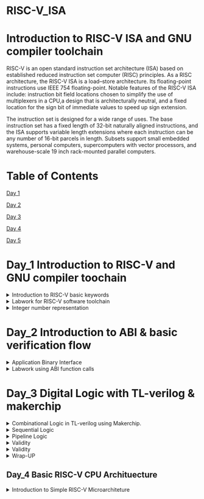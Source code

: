
# RISC-V_ISA

# Introduction to RISC-V ISA and GNU compiler toolchain
RISC-V is an open standard instruction set architecture (ISA) based on established reduced instruction set computer (RISC) principles. As a RISC architecture, the RISC-V ISA is a load–store architecture. Its floating-point instructions use IEEE 754 floating-point. Notable features of the RISC-V ISA include: instruction bit field locations chosen to simplify the use of multiplexers in a CPU,a design that is architecturally neutral, and a fixed location for the sign bit of immediate values to speed up sign extension.

The instruction set is designed for a wide range of uses. The base instruction set has a fixed length of 32-bit naturally aligned instructions, and the ISA supports variable length extensions where each instruction can be any number of 16-bit parcels in length. Subsets support small embedded systems, personal computers, supercomputers with vector processors, and warehouse-scale 19 inch rack-mounted parallel computers.

# Table of Contents

[Day 1](#day-1)

[Day 2](#day-2)

[Day 3](#day-3)

[Day 4](#day-4)

[Day 5](#day-5)

# Day_1 Introduction to RISC-V and GNU compiler toochain

<details>
 <summary> Introduction to RISC-V basic keywords
 </summary>

**Introduction to RISC-V basic keywords**

Why does a computer needs a RISC or CISC ISA?

Any computer program or software inorder to work on a computer hardware needs to communicate to the layout(chip present on system). Accomplishment of which requires a process to be followed. First the high level language program is converted to assembly level program(which follows a particular architecture RISC-V in this case). After which it's converted to machine level program for computer to understand.For communication between architeture to layout there is need for a interface, called HDL(Hardware Description Language).

Below image show the whole process of program or application execution.

![comb](https://github.com/DSatle/RISC-V_ISA/assets/140998466/501ac5d8-3d92-4ca2-af46-53b0c51e315d)

 
**Applications to Hardware**

Inorder to run any application on the computer system. Below process needs to be followed.

![Architure](https://github.com/DSatle/RISC-V_ISA/assets/140998466/4660910a-3379-476a-9983-20c82239c277)

Operating system, compiler, assembler all three combined are termed as system software.

The assembly language program is dependent on the processor and its architecture. Every architeture has its own assembly language program.
Converting assembly language program to machine level program is done using a specific process, which is elaborated in the flowchart below.

![Assembly to Physical implementation](https://github.com/DSatle/RISC-V_ISA/assets/140998466/a7955a90-e355-4abd-8fff-ce3472bdb43e)


 **Detailed description of detailed of Course content**
 
The course deals with a elaborative study of the instruction types present in the RISC-V architeture. Here I have mentioned types of instruction sets present in the RISC-V architecture

1. Pseduo Instuctions- Examples of pseduo instructions are **mv,li,ret**.

2. Base Integer Instructions - The nomenclature for these instructions is **RV64I** here RV stands for RISC-V, 64 stands for 64 bit integer. Few examples of base integer instructions are **lui,addi,jalr,auipc,ld**.

3. Multiply extension- If there is multiply or divide operation needs to be performed on the numbers these instructions are used. Nomencalture for these instructions is RV64M, and if its multiplication or division on base integer than its nomencleture would be RV64Im

4. Single & double precision floating point extension- If add/sub/divide/multiply is performed on the floating point number this instruction set is used. RV64F & RV64D. Few examples are **flw,fadd.s,fcvt.s.s,fmv.x.d,fsd,fmul.s,fdiv.s,fmv.x.d**. A CPU which performs all above operations is termed as RV64IMFD.

5. Application Binary interface- This is made so that application programmers can access resources of processor like register. Few examples are **a0,SP,s0.**

6. Memory allocation & stack pointer- Transfer of data from memory to registers, stack pointer. Example **ra,24(sp),s0, 16(sp),Sp,32**.

</details>
<details>
 <summary> Labwork for RISC-V software toolchain
 </summary>

**Labwork for RISC-V software toolchain**

C Program to compute sum from 1 to N.

Here I wrote a C program to calculate the sum of n numbers. Input is taken from user. C code for is as follows

 ```
#include <stdio.h>
int main()
{
    int n,sum=0;
    printf("Enter n: ");
    scanf("%d",&n);
    for(int i=1;i<=n;i++)
    sum =sum+i;
printf("sum of %d numbers is %d\n",n,sum);
return 1;
}
  ```
To get the output of the above program i wrote following commands 

```
  gcc file_name.c
  ./a.out
```
The following I got in when program is run on the system. The image shows the sum first 100 natural numbers 

![7](https://github.com/DSatle/RISC-V_ISA/assets/140998466/a13a608c-fdec-4e76-9011-08a5d0180b80)


**RISC-V GCC compile And Dissemble**
Here I observed the difference in RISC-V instructions first I used the command 
```
/home/divyam/riscv_toolchain/riscv64-unknown-elf-gcc-8.3.0-2019.08.0-x86_64-linux-ubuntu14/bin/risv64-unknown-elf-gcc-O1 -mabi=lp64 -march=rv64i -o sum1ton.o sum1ton.c
```
The following assembly level codes list was way too long to filtered the main portion in which we are interested is seen by the following command

```
riscv64-unknown-elf-objdump -d sum1ton.o | less
```
The following instructions were obtained 

![-01 fast less](https://github.com/DSatle/RISC-V_ISA/assets/140998466/cc15dd2f-e3d4-456a-83e6-cda253b051ee)


After this I entered the command 

```
/home/divyam/riscv_toolchain/riscv64-unknown-elf-gcc-8.3.0-2019.08.0-x86_64-linux-ubuntu14/bin/risv64-unknown-elf-gcc -Ofast -ch=rv64i -o sum1ton.o sum1ton.c

```
Using the less command above mentioned I got the following results

![ofast less](https://github.com/DSatle/RISC-V_ISA/assets/140998466/47a88ccf-8553-410e-b229-9e67a13d3c22)


**Spike simulation and debug**

To get the same output on RISCV I used the following commands 
```
/home/divyam/riscv_toolchain/riscv64-unknown-elf-gcc-8.3.0-2019.08.0-x86_64-linux-ubuntu14/bin/spike pk sum1ton.o
```

![1](https://github.com/DSatle/RISC-V_ISA/assets/140998466/32bd10ec-3a6b-4de3-9752-c858435462c0)

Now here are the commands which I used to debug the assembly level program 
```
/home/divyam/riscv_toolchain/riscv64-unknown-elf-gcc-8.3.0-2019.08.0-x86_64-linux-ubuntu14/bin/spike -d pk sum1ton.o
```
Following are the the debug commands I used 
```
until pc 0 1000b0 // This indicates start and end address for the commands.

reg 0 a2 // This command is used to check the contents of the register

lui // load upper immediate

q // quit

reg 0 sp // Knowing value stored in Stack Pointer

addi // add immediate 
```
Below is the screenshot for the commands used

![2](https://github.com/DSatle/RISC-V_ISA/assets/140998466/98e7321a-d0d1-4d7d-8d5a-fc75105502ee)

Below is a self explanatory image of 64 bit instruction and instruction used in the RISC-V

![3](https://github.com/DSatle/RISC-V_ISA/assets/140998466/2cd96086-bb08-42f2-beb5-d15e2002fa8c)

</details>
<details>
 <summary> Integer number representation
 </summary>
 
**Integer number representation**

**64-bit Number System For Unsigned numbers**
Here first of all we will get familiar with few basic terminologies

Double Word:- Entire 64 bit number in processor language is called double word.

Word:- 32 bit number in processor language 

Byte:- Group of 8 bits.

Total no. of pattern that can be formed is = (2^n -1); where n:- number of bits.

RISC-V doubleword can represent "0" to (2^64-1) unsigned numbers. 

The following images shows terminologies range and binary to decimal conversion

![Capture](https://github.com/DSatle/RISC-V_ISA/assets/140998466/8d9c0947-2640-452a-a6c8-23d738686f78)

![range](https://github.com/DSatle/RISC-V_ISA/assets/140998466/3961e697-5815-46c7-bfb2-c115c9c4b8e5)

![Screenshot (76)](https://github.com/DSatle/RISC-V_ISA/assets/140998466/6d85eb28-f442-41db-af75-46585abb88a9)

**64 Number System for Signed Numbers**

For getting negative numbers we use concept of 2's complement which is shown in the image below.

![2's complement](https://github.com/DSatle/RISC-V_ISA/assets/140998466/2f93266b-66dc-4b65-b88d-85d90fbe436f)


Here we are devoting MSB for sign representation. 

if MSB =1; number is negative
if MSB =0; number is positive.

The image below describes the two method to convert negative binary numbers into decimal numbers

![Screenshot (77)](https://github.com/DSatle/RISC-V_ISA/assets/140998466/51ed6bc5-8aaa-4138-a5de-1af084a446c5)


Range for positive & negative numbers is shown below

![positive number signed range](https://github.com/DSatle/RISC-V_ISA/assets/140998466/97cd8b15-f273-4a4f-a56f-cbdc1112683d)


![range -ve numbers](https://github.com/DSatle/RISC-V_ISA/assets/140998466/c8c0b82d-f007-4b94-b078-ab8174bbb511)

**Lab for signed & unsigned numbers**
Here we will look at the range of unsigned and signed numbers.

Following is the code for highest unsigned number

```
#include <stdio.h>
#include <math.h>

int main ()
{ unsigned long long int max = (unsigned long long int) (pow(2,64) - 1);
  printf("highest number represented by unsigned long long int is %llu\n", max);
  return 0;
  }
```

To run the command I used following commands in the terminal
```
 /home/divyam/riscv_toolchain/riscv64-unknown-2019.08.0-x86_64-linux-ubuntu14/bin/riscv64-unknown-elf-gcc -Ofast -mabi=lp64 -march=rv64i -o unsigned.o unsigned.c

 /home/divyam/riscv_toolchain/riscv64-unknown-2019.08.0-x86_64-linux-ubuntu14/bin/spike pk unsigned.o

 ```
One can observe the output in the below image

![signed highest](https://github.com/DSatle/RISC-V_ISA/assets/140998466/c65e50a7-241a-4840-87ac-de2a2cb5edc3)

For getting the lowest negative number following C code was used

```
#include <stdio.h>
#include <math.h>

int main ()
{  long long int max = ( long long int) (pow(2,64) * - 1);
  printf("highest number represented by  long long int is %lld\n", max);
  return 0;
  }
```
To run the above code following commands were used 

```
 /home/divyam/riscv_toolchain/riscv64-unknown-2019.08.0-x86_64-linux-ubuntu14/bin/riscv64-unknown-elf-gcc -Ofast -mabi=lp64 -march=rv64i -o signed.o signed.c

 /home/divyam/riscv_toolchain/riscv64-unknown-2019.08.0-x86_64-linux-ubuntu14/bin/spike pk signed.o

 ```
The below image shows the output obtained 

![lowest](https://github.com/DSatle/RISC-V_ISA/assets/140998466/ac9daf71-e20c-4c29-a5d1-f345f7b3cfea)

Now we will look at the range of least negative and highest positive number, code for which is given below

```
#include <stdio.h>
#include <math.h>
int main() {
long long int max = (int) (pow(2,63) -1);
long long int min = (int) (pow(2,63) * -1);
printf("highest number represented by long long int is %lld\n", max);
printf("lowest number represented by long long int is %lld\n", min);
return 0;
```
Here we can see the range is not correct.
 
![both](https://github.com/DSatle/RISC-V_ISA/assets/140998466/7390fe59-a273-4053-b7c7-5853229f7e1c)

The correct code and output is given below 
```
#include <stdio.h>
#include <math.h>
int main() {
long long int max = (long long int) (pow(2,63) -1);
long long int min = (long long int) (pow(2,63) * -1);

printf("highest number represented by long long int is %lld\n", max);
printf("lowest number represented by long long int is %lld\n", min);
return 0;
}
```

![both_modify](https://github.com/DSatle/RISC-V_ISA/assets/140998466/ed2f25bd-5dd4-4e01-af71-9353ca2e72ab)


  </details>

# Day_2 Introduction to ABI & basic verification flow
</details>
<details>
 <summary> Application Binary Interface
 </summary>

**Application Binary interface**

Introduction to Application binary interface- The way a user can access a architeture resources through system call is called application binary interface, its also calledsystem call interface. If application programmmer wants to access the hardware resources it is done via registers.

The below image shows the different levels between user and layout. 

![Screenshot (75)](https://github.com/DSatle/RISC-V_ISA/assets/140998466/d08f4b3f-8694-4983-b7f1-c7b3b6509131)

 ![3](https://github.com/DSatle/RISC-V_ISA/assets/140998466/a0d09816-9ab4-4f0e-9f8e-42d96d01d2b5)

   In RISc-V programmer there are 32 registers & width is defined by XLEN.
  XLEN is 32 bit for RV32
  XLEN is 64 bit for RV64.

  ![registers](https://github.com/DSatle/RISC-V_ISA/assets/140998466/5abaa9e6-dacb-42a1-93d6-1ebb949448ba)


  **Memory Allocation for Double words**

RISC-V has 32 64-bit registers. There are two ways in which data can be loaded to the register.

1. Direct loading- In this method data is directly loaded to the register. The below image shows the method

![1](https://github.com/DSatle/RISC-V_ISA/assets/140998466/f377ea41-f1c8-4bf1-a019-0e91ee99dbba)

2. Via memory- Since we have limited registers in RISC-V the data is first stored in the memory this data is then transfered to registers. The below image show the method.

![2](https://github.com/DSatle/RISC-V_ISA/assets/140998466/81fad43b-71f7-498b-b975-9579d5a1c9d5)

Little endian method- The RISC-V uses the little endian approach to fill the data in the memory i.e. the data from LSB gets start filling in the memory, from bottom to top respectively. A pictorial presentation of which is shown in the image below.

![4](https://github.com/DSatle/RISC-V_ISA/assets/140998466/a01b147b-8719-4b53-aeeb-22452b2bbf3e)


  **Load,Add and Store Instructions with examples**
  
Here I came to know about the how data is transfered from memory to register and add operation on the data and then transfer of data from register to memory.
Following commands were used to do the above operations.
```
ld x8, 16(x23) // ld stands from load. Initially the pointer is at 0. Since the data is at 16th location the register x23 will go to 16th location and load that 
                  data to into x8. x8 is destination register and x23 is source register.

add x8, x24,x8  // here the data of x8 and x24 is added and then finally stored in x8.

sd x8, 8(x23)  // here the data from x23 register is stored to the memory location starting from 8.

```
The whole process discussed above is shown in the below two images.

![4](https://github.com/DSatle/RISC-V_ISA/assets/140998466/a663265a-20cb-4c2c-b378-a637c3d75575)

![8](https://github.com/DSatle/RISC-V_ISA/assets/140998466/e3d22e95-5e3c-4a17-bd26-4524951c9eab)

The above picture also describes which bits are indicate which part of the assembly level language. Every instruction in RISC-V is 32 bit.

  **Concluding 32-registers And their respective ABI names**

There are following type of instructions 
1. R-type:- These instructions operate on registers.
  
2. I-type:- These instructions consists immediate in it and operates on registers.

3. S-type:- Instructions that consists store in it.
    
 ![8](https://github.com/DSatle/RISC-V_ISA/assets/140998466/43bf8f6b-f383-4d00-ba79-c679d741f688)

 As we can observe there are 5 bits dedicated for register in the machine level code. As 2^5= 32 this the logic behind having 32 registers in the RISC-V architeture.
 
 The RISC-V instructions are bifurgated in following types shown in the table below.

 ![9](https://github.com/DSatle/RISC-V_ISA/assets/140998466/de382f85-93af-41f2-b5f6-a76247864577)
 
</details>
 <details>
 <summary> Labwork using ABI function calls
 </summary>
  
**Study New Algorithm For Sum 1 to N using ASM**
Here we are going to apply the knowledge of instructions which we got familiar in the previous tutorial. Here we are going to push some functionalities from C program to assembly language program. And get fetch the end result from assembly level program to the C program. A pictorial view of the above mention method is shown below.

![basic working](https://github.com/DSatle/RISC-V_ISA/assets/140998466/03942c58-975a-4c6d-8b57-45b8a4e8651c)

To apply this method we are going to follow the below algorithm shown in the picture 

![algorithm](https://github.com/DSatle/RISC-V_ISA/assets/140998466/0385b71f-f191-4281-adeb-b9371623e220)

**Review ASM Function call**
Here I have modified my C code inorder to implement the method discussed above in the previous section, the modified C code is given below.

```
#include <stdio.h>

extern int load(int x, int y);

int main ()
{
   int result = 0;
   int count = 9;
   result = load(0x0, count+1);
   printf ("Sum of number from 1 to %d is %d\n", count, result);
   }
```
Here I have written assembly level program as well inorder to execute the algorithm the code for which is given below

```
.section .text
.global load
.type load, @function

load: 
        add      a4, a0, zero //Initialize sum register a4 with 0x0
        add      a2, a0, a1   //store count of 10 in register a2.Register a1 is loaded with 0xa (decimal 10) from main
        add      a3, a0, zero //initialize intermediate sum register a3 by 0
loop:   add      a4, a3, a4 //Incremental addition
        addi     a3, a3, 1 //Increment intermediate register by 1
        blt      a3, a2, loop //If a3 is less than a2, branch to label named <loop>
        add      a0, a4, zero //Store final result to register a0 so that it can be read by main program
        ret 
```

**Simulate New C Program With Function Call**
Here I run the modified codes of C as well as the assembly langguage. The commands are similar to the ones used before one can observe them in the images below.

![1](https://github.com/DSatle/RISC-V_ISA/assets/140998466/97454088-7c58-427d-aced-5cf2ff6d4546)

![2](https://github.com/DSatle/RISC-V_ISA/assets/140998466/854e0764-ead7-469e-8eaf-a111f08037ba)

![3](https://github.com/DSatle/RISC-V_ISA/assets/140998466/443e1d14-8167-4356-a4d2-154230de0f65)

![4](https://github.com/DSatle/RISC-V_ISA/assets/140998466/989b7773-558d-455c-9ba8-9360a1461fa6)

**Lab to run C program on RISC-V CPU**

Here we have a RISC-V CPU written in verilog & we will create a testbench. Then we will read the hex format C program through RISC-V CPU & output will be displayed.The whole process is described below. 

![10](https://github.com/DSatle/RISC-V_ISA/assets/140998466/c7097815-4bed-4020-8d12-1d3ee6280151)

To run the program in the terminal using following commands.

```
chmod 777 rv32im.sh
./rv32im..sh
```
The image below shows the output displayed in ubuntu terminal.

![11](https://github.com/DSatle/RISC-V_ISA/assets/140998466/234673fb-3b96-4664-8b47-8a2bb4082bdd)

</details>

# Day_3 Digital Logic with TL-verilog & makerchip
</details>
<details>
 <summary> Combinational Logic in TL-verilog using Makerchip.
 </summary>

**Introduction to Logic gates**

Logic gates are the fundamental basic building blocks

![gates](https://github.com/DSatle/RISC-V_ISA/assets/140998466/69098693-8328-4530-af8c-1b69b93c9477)


As logic gates are the basic building blocks of a circuit. Here I learned how I can implement the logic gates using TL-verilog. The table below describes respective code for the logic gates.

![Logic gates verilog](https://github.com/DSatle/RISC-V_ISA/assets/140998466/f28afd6a-2279-4499-b608-105b839f511f)

A full adder circuit madeup of logic gates.

![adder](https://github.com/DSatle/RISC-V_ISA/assets/140998466/9512c8ab-5f55-45dc-a1af-3a0ccc4ecc7c)

A adder circuit made using logic gates.

![carr](https://github.com/DSatle/RISC-V_ISA/assets/140998466/36706a16-736b-42d6-bc12-04d334e360d0)

**Basic Mux implementation & Introduction to makerchip**

Basic mux 2x1 is made using the following commands, here we are using ternary operator which is similar to if statement in C program.

```
assign f = s ? x1 : x2;
```

![2x1 mux](https://github.com/DSatle/RISC-V_ISA/assets/140998466/bc71ba8e-f9b5-421a-b059-562b21cad1c1)

The below image shows the 4x1 mux implemented using 2x1 mux and verilog code for that as well

![4x1 mux](https://github.com/DSatle/RISC-V_ISA/assets/140998466/309613c3-c49c-4802-9915-ab6232ed4024)

Introduction to makerchip

1. Type maker chip in tab of your search engine & launch Makerchip IDE.
2. Go to Learn, click on Examples and select FPGA multipler.

![MakerChip tutorial](https://github.com/DSatle/RISC-V_ISA/assets/140998466/bbdafb04-4dda-4251-b153-5c53daacc280)

Inverter Gate on makerchip

![Inverter](https://github.com/DSatle/RISC-V_ISA/assets/140998466/87b47c86-9ba2-4700-860d-293ce1714d94)

Vector of 5 bits

![vector](https://github.com/DSatle/RISC-V_ISA/assets/140998466/8852e1e5-f21b-4a76-a1a0-596a2cbc9303)

Mux with single bit 

![mux made me](https://github.com/DSatle/RISC-V_ISA/assets/140998466/0a946c60-5e10-414b-8e44-eef042a7f5e4)

Mux with vector input

![mux vector](https://github.com/DSatle/RISC-V_ISA/assets/140998466/7c25157d-cec2-475a-8651-0dc5752fa589)

Combinational Calculator

![calculator](https://github.com/DSatle/RISC-V_ISA/assets/140998466/b3d745ee-8992-4ef9-9c42-1a3ded4f498c)
</details>
<details>
 <summary> Sequential Logic
 </summary>
 
**Introduction to sequntial logic & counter lab**

Sequential Circuit essentially consists a clock over combinational circuit. The value transition takes place on either positive or negative edge of the clock.
The below image describes the basic idea of sequential circuit.

![basic seq  circuit](https://github.com/DSatle/RISC-V_ISA/assets/140998466/c2c859fd-c5c2-4449-be8b-2eec869705f2)

Fibonacci Series 

The below image gives an idea how the circuit for performing Fibonacci series is implemented.

![fibbonacci series ckt and waveform](https://github.com/DSatle/RISC-V_ISA/assets/140998466/731ab09b-e976-42e8-b0e1-77bda3d443dd)


Free Running counter 

The below image show code and working of a free running counter designed using sequential circuit, one can observe the importance of clock in the circuit as the output changes only for positive clock.

![Counter circuit](https://github.com/DSatle/RISC-V_ISA/assets/140998466/0032964a-c017-417d-9aa3-dc2fb5b82bb9)

The basic circuit block diagram is given below

![count ckt](https://github.com/DSatle/RISC-V_ISA/assets/140998466/cc25d985-e178-4b86-830c-27d0bd4209a0)

**Sequential calculator lab**

![seq  calculator](https://github.com/DSatle/RISC-V_ISA/assets/140998466/36422d30-878d-40e9-bb3b-8ea79f8dd89c)


</details>
<details>
 <summary> Pipeline Logic
 </summary>

**Pipelined logic & retiming**

The concept of pipeling is explained using the Pythagoras theorem.

Basics of pythagoras theorem on makerchip

![pytha](https://github.com/DSatle/RISC-V_ISA/assets/140998466/d696a4d0-2d07-4908-a151-869fa08781a6)

TL-verilog gives the ability to model the process in timing abstract representation. The basic idea of pipelining is to break the whole process in different stages. The below image shows the use of pipelining concept in TL-verilog compared to other RTL languages.

![rtl vs tl-verilog](https://github.com/DSatle/RISC-V_ISA/assets/140998466/f44d8c55-edf8-4a11-8981-79a0fd9b24d2)

Timing abstract gives the advantage to manipulate pipelining & its stages. i.e staging is a physical attribute it has no impact on behaviour as shown in the below image

![remtiming ](https://github.com/DSatle/RISC-V_ISA/assets/140998466/aaa1ce9e-a09f-4f6f-8f72-d4401ad36892)


The below image show the code for pipelining in TL-verilog.

![tl verilog code](https://github.com/DSatle/RISC-V_ISA/assets/140998466/ff95517b-f066-4b1f-b7e2-38ec95bbce57)

Image shows comparison of code between system verilog and TL-verilog.

![s vl vs tlvl](https://github.com/DSatle/RISC-V_ISA/assets/140998466/f9d7d47e-b40f-48e4-a5ab-e07db0721a36)

**Pipeline logic advantages and demo in platform**

1. By applying pipelining we are able to run our clock at higher speed.
2. In diagram 2, one can observe that we can introduce new input at every clock cycle. So we can introduce more inputs using pipeline.

![basic idea of pipelining](https://github.com/DSatle/RISC-V_ISA/assets/140998466/888ebeae-1036-4ed8-9268-88f0f47d08dd)

Here we will understand the minute details of pipelining concept.

Here in the below image one can observe that there is single stage pipeline, so the output for C comes at the same stage.

![pytha single pipeline](https://github.com/DSatle/RISC-V_ISA/assets/140998466/44147a9e-4e59-4a9a-a8ad-ff8138d73017)

Now when we change the single stage pipeline to 3 stage pipeline, now the output C comes 2 stage later than a & b. This can be observed in the below image.

![pipelining pytha 3step](https://github.com/DSatle/RISC-V_ISA/assets/140998466/56f686fd-237c-4b5f-b5fc-50ee4d6f044d)

At last here we are seeing the concept of feedback how varying the no. of feedback stages in code gets reflected in the diagram of pipeline. Here in the code we have set the code for 4 stage feedback which can be observed in the diagram as well.

![feedback concept](https://github.com/DSatle/RISC-V_ISA/assets/140998466/11d373c7-3f7e-4a32-8f7a-191336183ad9)

**Lab on Error Conditions within Computation Pipeline**

**Classification** 

**Pipe Signal**- All the instuctions are written in lower case. e.g.-$lower_case

**Pascal case/State Signal** - In this the first letter of both terms is written in upper case. eg.- $CamelCase

**Keyword Signal** - All the letters in the instructions are written in upper case. e.g.- $UPPER_CASE.

**Numbers end tokens** - $base64_value-- This was is considered as a good practice in TL-Verilog.
                         $bad_name_5 -- This is avoidable practice in TL--Verilog

 **Numeric identifiers**- e.g. >>1 this instruction indicates ahead by 1.

 For pipelining of error I used following code in makerchip

 ```
 $reset = *reset;
   |comp 
      @1
         $err1 = $bad_input || $illegal_op;
      @2 
         $err2 = $err1 || $overflow;
      @3
         $err3 = $err2 || $div_by_zero;

```

The following picture shows the output

![error ip](https://github.com/DSatle/RISC-V_ISA/assets/140998466/884d951c-c137-428d-abe4-adcf19737b71)

![asked](https://github.com/DSatle/RISC-V_ISA/assets/140998466/60789cd3-2250-4440-a37e-40f234721e5c)


**Lab on 2-Cycle Calculator**

Value Representation in Verilog 

The below image show how numbers are represnted in verilog.

![value representation](https://github.com/DSatle/RISC-V_ISA/assets/140998466/5fb0597c-cba2-4209-8a23-5fa6400aae42)


</details>
<details>
 <summary> Validity
 </summary>

**Introduction to validity & it's advantages**

**Lab on Validity & Valid When Condition**

**Lab to compute Total Distance**

**Lab on 2-Cycle Calculator with Validity**

**Calculator Single Value Memory Lab**

</details>
<details>
 <summary> Validity
 </summary>

**Validity** is a notion for when the values or the signals are meaningful.
Validity provides

* Easier Debug 
* Cleaner Design
* Better error checking
* Automated Clock gating

Let us implement the Pythagoran's theorem with validity:

![validity pythagoran](https://github.com/DSatle/RISC-V_ISA/assets/140998466/ecebb6f8-6333-4115-abcc-b8c5205536ff)

**Clock Gating** is a power-saving property.
* Motivation
  1.1 Clock signals are distributed to EVERY flipflop.
  1.2 Clocks toggle twice per cycle.
  1.3 This consumes power.
* Clock gating avoids toggling clock signals.
* TL-verilog can produce fine-grained gating (or enables).

**LAB**- Distance Accumulator with Pythagoran's theorem.

![validity pythagoran](https://github.com/DSatle/RISC-V_ISA/assets/140998466/5ad3408c-1102-4397-8606-c0aef83e6aed)

**LAB**- Cycle calculator with Validity
The pipeline structure is 

![validity pythagoran](https://github.com/DSatle/RISC-V_ISA/assets/140998466/db01e1ce-d7c6-4488-9a3d-8d97f31d926a)

The makerchip implementation output:

![cycle calculator makerchip](https://github.com/DSatle/RISC-V_ISA/assets/140998466/e3162aca-92dd-4b68-b182-b38e95d01777)

**LAB**- Calculator with single value Memory

The pipeline str. is as follows

![single memory strc](https://github.com/DSatle/RISC-V_ISA/assets/140998466/68a3888c-def0-42e6-8c0b-f7bceda3e13f)

Makerchip Implementation

![single memory strc](https://github.com/DSatle/RISC-V_ISA/assets/140998466/7150e820-dd69-4703-9b95-88bb25ebdc73)

</details>

</details>
<details>
 <summary> Wrap-UP
 </summary>

**LAB** - conway's game of life:

![Conway game of life](https://github.com/DSatle/RISC-V_ISA/assets/140998466/3563e237-7e44-4d64-910b-36be9088c836)

**LAB** - Pythagoran's theorem:

![pytha str](https://github.com/DSatle/RISC-V_ISA/assets/140998466/3d2ff0af-2021-43cf-baa5-f13a9dfd058c)

The makerchip output:

![makerchip implementation](https://github.com/DSatle/RISC-V_ISA/assets/140998466/4d050a11-f0cd-4b74-b4d2-8c46d3e991ba)

</details>

## Day_4 Basic RISC-V CPU Archituecture

</details>
<details>
 <summary> Introduction to Simple RISC-V Microarchiteture
 </summary>
** 






















 









